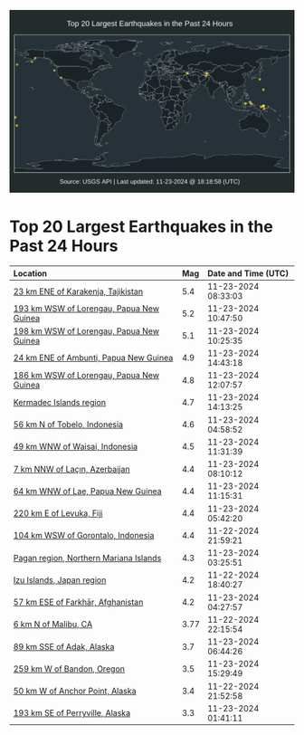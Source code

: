 ![Map](./map.png)

# Top 20 Largest Earthquakes in the Past 24 Hours

| Location | Mag | Date and Time (UTC) |
|:---|:---|:---|
| [23 km ENE of Karakenja, Tajikistan](https://earthquake.usgs.gov/earthquakes/eventpage/usd00125in) | 5.4 | 11-23-2024 08:33:03 |
| [193 km WSW of Lorengau, Papua New Guinea](https://earthquake.usgs.gov/earthquakes/eventpage/us6000p78j) | 5.2 | 11-23-2024 10:47:50 |
| [198 km WSW of Lorengau, Papua New Guinea](https://earthquake.usgs.gov/earthquakes/eventpage/us6000p78e) | 5.1 | 11-23-2024 10:25:35 |
| [24 km ENE of Ambunti, Papua New Guinea](https://earthquake.usgs.gov/earthquakes/eventpage/us6000p79h) | 4.9 | 11-23-2024 14:43:18 |
| [186 km WSW of Lorengau, Papua New Guinea](https://earthquake.usgs.gov/earthquakes/eventpage/us6000p78s) | 4.8 | 11-23-2024 12:07:57 |
| [Kermadec Islands region](https://earthquake.usgs.gov/earthquakes/eventpage/us6000p79b) | 4.7 | 11-23-2024 14:13:25 |
| [56 km N of Tobelo, Indonesia](https://earthquake.usgs.gov/earthquakes/eventpage/us6000p76u) | 4.6 | 11-23-2024 04:58:52 |
| [49 km WNW of Waisai, Indonesia](https://earthquake.usgs.gov/earthquakes/eventpage/us6000p78n) | 4.5 | 11-23-2024 11:31:39 |
| [7 km NNW of Laçın, Azerbaijan](https://earthquake.usgs.gov/earthquakes/eventpage/us6000p77p) | 4.4 | 11-23-2024 08:10:12 |
| [64 km WNW of Lae, Papua New Guinea](https://earthquake.usgs.gov/earthquakes/eventpage/us6000p78m) | 4.4 | 11-23-2024 11:15:31 |
| [220 km E of Levuka, Fiji](https://earthquake.usgs.gov/earthquakes/eventpage/us6000p76z) | 4.4 | 11-23-2024 05:42:20 |
| [104 km WSW of Gorontalo, Indonesia](https://earthquake.usgs.gov/earthquakes/eventpage/us6000p757) | 4.4 | 11-22-2024 21:59:21 |
| [Pagan region, Northern Mariana Islands](https://earthquake.usgs.gov/earthquakes/eventpage/us6000p761) | 4.3 | 11-23-2024 03:25:51 |
| [Izu Islands, Japan region](https://earthquake.usgs.gov/earthquakes/eventpage/us6000p746) | 4.2 | 11-22-2024 18:40:27 |
| [57 km ESE of Farkhār, Afghanistan](https://earthquake.usgs.gov/earthquakes/eventpage/us6000p76r) | 4.2 | 11-23-2024 04:27:57 |
| [6 km N of Malibu, CA](https://earthquake.usgs.gov/earthquakes/eventpage/ci40798519) | 3.77 | 11-22-2024 22:15:54 |
| [89 km SSE of Adak, Alaska](https://earthquake.usgs.gov/earthquakes/eventpage/ak024f2k3xen) | 3.7 | 11-23-2024 06:44:26 |
| [259 km W of Bandon, Oregon](https://earthquake.usgs.gov/earthquakes/eventpage/us6000p79t) | 3.5 | 11-23-2024 15:29:49 |
| [50 km W of Anchor Point, Alaska](https://earthquake.usgs.gov/earthquakes/eventpage/ak024f15jutw) | 3.4 | 11-22-2024 21:52:58 |
| [193 km SE of Perryville, Alaska](https://earthquake.usgs.gov/earthquakes/eventpage/us6000p75u) | 3.3 | 11-23-2024 01:41:11 |
